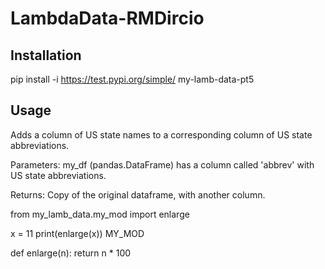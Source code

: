 # LambdaData-RMDircio

## Installation

pip install -i https://test.pypi.org/simple/ my-lamb-data-pt5

## Usage

Adds a column of US state names to a corresponding column of US state abbreviations.
    
Parameters:
    my_df (pandas.DataFrame) has a column called 'abbrev' with US state abbreviations.
    
Returns:
    Copy of the original dataframe, with another column.

from my_lamb_data.my_mod import enlarge

x = 11
print(enlarge(x))
MY_MOD

def enlarge(n):
    return n * 100